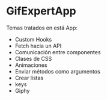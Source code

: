 # GifExpertApp

Temas tratados en está App:

* Custom Hooks
* Fetch hacia un API
* Comunicación entre componentes
* Clases de CSS
* Animaciones
* Enviar métodos como argumentos
* Crear listas
* keys
* Giphy
